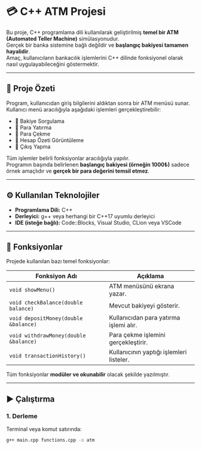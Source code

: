 # 💳 C++ ATM Projesi

Bu proje, C++ programlama dili kullanılarak geliştirilmiş **temel bir ATM (Automated Teller Machine)** simülasyonudur.  
Gerçek bir banka sistemine bağlı değildir ve **başlangıç bakiyesi tamamen hayalidir**.  
Amaç, kullanıcıların bankacılık işlemlerini C++ dilinde fonksiyonel olarak nasıl uygulayabileceğini göstermektir.

---

## 🧩 Proje Özeti

Program, kullanıcıdan giriş bilgilerini aldıktan sonra bir ATM menüsü sunar.  
Kullanıcı menü aracılığıyla aşağıdaki işlemleri gerçekleştirebilir:

- 🔹 Bakiye Sorgulama  
- 🔹 Para Yatırma  
- 🔹 Para Çekme  
- 🔹 Hesap Özeti Görüntüleme  
- 🔹 Çıkış Yapma  

Tüm işlemler belirli fonksiyonlar aracılığıyla yapılır.  
Programın başında belirlenen **başlangıç bakiyesi (örneğin 1000₺)** sadece örnek amaçlıdır ve **gerçek bir para değerini temsil etmez**.

---

## ⚙️ Kullanılan Teknolojiler

- **Programlama Dili:** C++  
- **Derleyici:** g++ veya herhangi bir C++17 uyumlu derleyici  
- **IDE (isteğe bağlı):** Code::Blocks, Visual Studio, CLion veya VSCode  

---

## 🔧 Fonksiyonlar

Projede kullanılan bazı temel fonksiyonlar:

| Fonksiyon Adı | Açıklama |
|----------------|-----------|
| `void showMenu()` | ATM menüsünü ekrana yazar. |
| `void checkBalance(double balance)` | Mevcut bakiyeyi gösterir. |
| `void depositMoney(double &balance)` | Kullanıcıdan para yatırma işlemi alır. |
| `void withdrawMoney(double &balance)` | Para çekme işlemini gerçekleştirir. |
| `void transactionHistory()` | Kullanıcının yaptığı işlemleri listeler. |

Tüm fonksiyonlar **modüler ve okunabilir** olacak şekilde yazılmıştır.

---

## ▶️ Çalıştırma

### 1. Derleme
Terminal veya komut satırında:
```bash
g++ main.cpp functions.cpp -o atm

